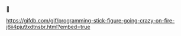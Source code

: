 


👋

https://gifdb.com/gif/programming-stick-figure-going-crazy-on-fire-j6ii4pju9xdtnsbr.html?embed=true
